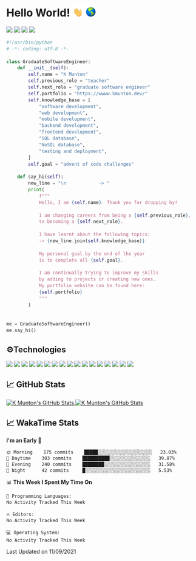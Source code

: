 # Hello World! <img src="https://raw.githubusercontent.com/Panda4817/Panda4817/master/hello.gif" width="30px"/><img src="https://raw.githubusercontent.com/Panda4817/Panda4817/master/world.gif" width="30px"/>

<a href="https://adventofcode.com/">![](https://img.shields.io/badge/%E2%9D%A4-Advent%20Of%20Code-blue)</a>
<a href="https://www.linkedin.com/in/kmunton">![](https://img.shields.io/badge/LinkedIn-Informational?style=flat&logo=linkedin&logoColor=white&color=ff69b4)</a>
<a href="https://codepen.io/k_munton">![](https://img.shields.io/badge/CodePen-Informational?style=flat&logo=codepen&logoColor=white&color=ff69b4)</a>
<a href="https://repl.it/@Panda4817">![](https://img.shields.io/badge/Repl.it-Informational?style=flat&logo=repl.it&logoColor=white&color=ff69b4)</a>

```python
#!/usr/bin/python
# -*- coding: utf-8 -*-

class GraduateSoftwareEngineer:
    def __init__(self):
        self.name = "K Munton"
        self.previous_role = "teacher"
        self.next_role = "graduate software engineer"
        self.portfolio = "https://wwww.kmunton.dev/"
        self.knowledge_base = [
            "software development",
            "web development",
            "mobile development",
            "backend development",
            "frontend development",
            "SQL database",
            "NoSQL database",
            "testing and deployment",
        ]
        self.goal = "advent of code challenges"

    def say_hi(self):
        new_line = "\n            -> "
        print(
            f"""
            Hello, I am {self.name}. Thank you for dropping by!

            I am changing careers from being a {self.previous_role}, 
            to becoming a {self.next_role}.

            I have learnt about the following topics:
            -> {new_line.join(self.knowledge_base)}
            
            My personal goal by the end of the year 
            is to complete all {self.goal}.
            
            I am continually trying to improve my skills 
            by adding to projects or creating new ones.
            My portfolio website can be found here:
            {self.portfolio}
            """
        )


me = GraduateSoftwareEngineer()
me.say_hi()
```
## ⚙️Technologies

![](https://img.shields.io/badge/OS-WSL_Ubuntu-informational?style=flat&logo=linux&logoColor=white&color=blue)
![](https://img.shields.io/badge/Editor-VS_Code-informational?style=flat&logo=visual-studio-code&logoColor=white&color=blue)
![](https://img.shields.io/badge/Code-Python3-informational?style=flat&logo=python&logoColor=white&color=blue)
![](https://img.shields.io/badge/Code-JavaScript-informational?style=flat&logo=javascript&logoColor=white&color=blue)
![](https://img.shields.io/badge/Code-React-informational?style=flat&logo=react&logoColor=white&color=blue)
![](https://img.shields.io/badge/Code-Node.js-informational?style=flat&logo=node.js&logoColor=white&color=blue)
![](https://img.shields.io/badge/Shell-Bash-informational?style=flat&logo=gnu-bash&logoColor=white&color=blue)
![](https://img.shields.io/badge/Web-HTML-informational?style=flat&logo=HTML5&logoColor=white&color=blue)
![](https://img.shields.io/badge/Web-CSS-informational?style=flat&logo=CSS3&logoColor=white&color=blue)
![](https://img.shields.io/badge/Web-Bootstrap-informational?style=flat&logo=bootstrap&logoColor=white&color=blue)
![](https://img.shields.io/badge/Web-jQuery-informational?style=flat&logo=jquery&logoColor=white&color=blue)
![](https://img.shields.io/badge/Database-SQL-informational?style=flat&logo=sqlite&logoColor=white&color=blue)
![](https://img.shields.io/badge/Database-NoSQL-informational?style=flat&logo=mongodb&logoColor=white&color=blue)
![](https://img.shields.io/badge/Tools-Travis_Cl-informational?style=flat&logo=travis-ci&logoColor=white&color=blue)
![](https://img.shields.io/badge/Tools-Git-informational?style=flat&logo=git&logoColor=white&color=blue)
![](https://img.shields.io/badge/Tools-Heroku-informational?style=flat&logo=heroku&logoColor=white&color=blue)
![](https://img.shields.io/badge/Tools-Netlify-informational?style=flat&logo=netlify&logoColor=white&color=blue)

## 📈 GitHub Stats

<a href="https://github.com/Panda4817/Panda4817">
  <img align="center" src="https://github-readme-stats.vercel.app/api/top-langs/?username=Panda4817&show_icons=true&layout=compact&theme=dracula" alt="K Munton's GitHub Stats" />
</a>

<a href="https://github.com/Panda4817/Panda4817">
  <img align="center" src="https://github-readme-stats.vercel.app/api?username=panda4817&count_private=true&hide=stars,issues&show_icons=true&theme=dracula&hide_rank=true&include_all_commits=true" alt="K Munton's GitHub Stats" />
</a>

## 📈 WakaTime Stats

<!--START_SECTION:waka-->
**I'm an Early 🐤** 

```text
🌞 Morning    175 commits    █████░░░░░░░░░░░░░░░░░░░░   23.03% 
🌆 Daytime    303 commits    ██████████░░░░░░░░░░░░░░░   39.87% 
🌃 Evening    240 commits    ████████░░░░░░░░░░░░░░░░░   31.58% 
🌙 Night      42 commits     █░░░░░░░░░░░░░░░░░░░░░░░░   5.53%

```


📊 **This Week I Spent My Time On** 

```text
💬 Programming Languages: 
No Activity Tracked This Week

🔥 Editors: 
No Activity Tracked This Week

💻 Operating System: 
No Activity Tracked This Week

```


 Last Updated on 11/09/2021
<!--END_SECTION:waka-->
